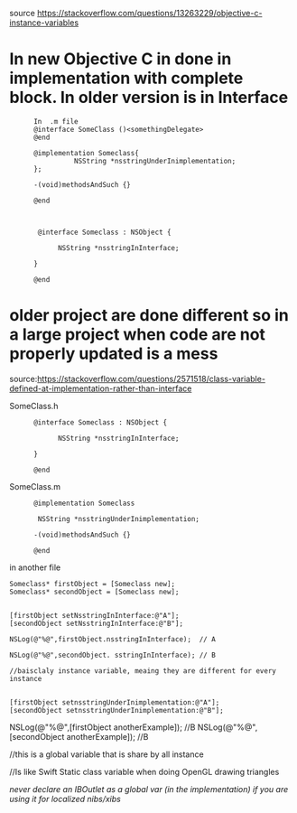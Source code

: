 source https://stackoverflow.com/questions/13263229/objective-c-instance-variables


# In new Objective C in done in implementation with complete block. In older version is in Interface

          

          In  .m file
          @interface SomeClass ()<somethingDelegate>
          @end

          @implementation Someclass{
                    NSString *nsstringUnderInimplementation;
          };

          -(void)methodsAndSuch {}

          @end
          
          
          
           @interface Someclass : NSObject {

                NSString *nsstringInInterface;

          }

          @end

#  older project are done different so in a large project when code are not properly updated is a mess



source:https://stackoverflow.com/questions/2571518/class-variable-defined-at-implementation-rather-than-interface

SomeClass.h

          @interface Someclass : NSObject {

                NSString *nsstringInInterface;

          }

          @end

SomeClass.m

          @implementation Someclass

           NSString *nsstringUnderInimplementation;

          -(void)methodsAndSuch {}

          @end


in another file

    Someclass* firstObject = [Someclass new];
    Someclass* secondObject = [Someclass new];


    [firstObject setNsstringInInterface:@"A"];
    [secondObject setNsstringInInterface:@"B"];

    NSLog(@"%@",firstObject.nsstringInInterface);  // A  
    
    NSLog(@"%@",secondObject. sstringInInterface); // B
    
    //baisclaly instance variable, meaing they are different for every instance


    [firstObject setnsstringUnderInimplementation:@"A"];
    [secondObject setnsstringUnderInimplementation:@"B"];
    
NSLog(@"%@",[firstObject anotherExample]); //B
NSLog(@"%@",[secondObject anotherExample]); //B

//this is a global variable that is share by all instance

//Is like Swift Static class variable when doing OpenGL drawing triangles


*never declare an IBOutlet as a global var (in the implementation) if you are using it for localized nibs/xibs*
